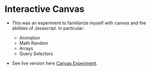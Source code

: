 # Interactive Canvas 

* This was an experiment to familiarize myself with canvas and the abilities of Javascript. In particular:

    * Animation
    * Math Random
    * Arrays
    * Query Selectors


* See live version here [Canvas Experiment](https://tcBdev.github.io/canvasexperiment/). 

